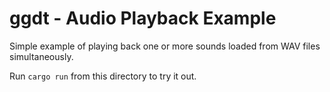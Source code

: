 # ggdt - Audio Playback Example

Simple example of playing back one or more sounds loaded from WAV files simultaneously.

Run `cargo run` from this directory to try it out.
